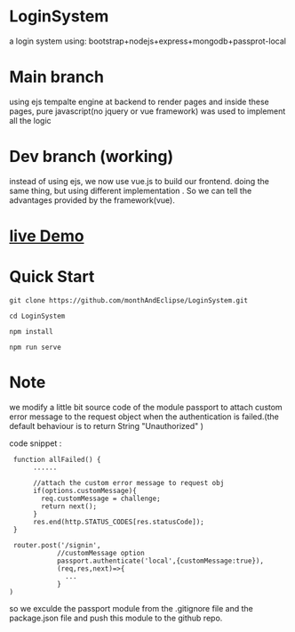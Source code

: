 # LoginSystem
a login system using: bootstrap+nodejs+express+mongodb+passprot-local

# Main branch
using ejs tempalte engine at backend to render pages 
and inside these pages, pure javascript(no jquery or vue framework) was used to implement
all the logic

# Dev branch (working)
instead of using ejs, we now use vue.js to build our frontend.
doing the same thing, but using different implementation .
So we can tell the advantages provided by the framework(vue).



# [live Demo](http://119.23.19.189:4000)


# Quick Start
```
git clone https://github.com/monthAndEclipse/LoginSystem.git

cd LoginSystem

npm install 

npm run serve

```

# Note
we modify a little bit source code of the module passport to attach custom error message to the request object when the authentication is failed.(the default behaviour is to return String "Unauthorized" )

code snippet :
```
 function allFailed() {
      ......

      //attach the custom error message to request obj 
      if(options.customMessage){
        req.customMessage = challenge;
        return next();
      }
      res.end(http.STATUS_CODES[res.statusCode]);
 }

 router.post('/signin',
            //customMessage option 
            passport.authenticate('local',{customMessage:true}),
            (req,res,next)=>{
              ...
            }
)

```

so we exculde the passport module from the .gitignore file and the package.json file
and push this module to the github repo.
